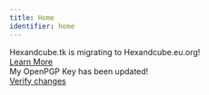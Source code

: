 ```yaml
---
title: Home
identifier: home
---
```


<div class="bg-yellow-400 ring-4 ring-yellow-200 px-5 py-4 rounded-xl mb-4 grid grid-cols-2">
        <div class="flex items-center">
                <i class="fa-solid fa-exclamation-triangle mr-2 text-dark-300"></i>
                <span class="font-bold text-dark-300">Hexandcube.tk is migrating to Hexandcube.eu.org!</span>
        </div>
        <div class="text-right">
                <a href="/migration" class="btn btn-primary text-right">Learn More</a>
        </div>
</div>

<div class="bg-red-400 ring-4 ring-red-200 px-5 py-4 rounded-xl mb-10 grid grid-cols-2">
        <div class="flex items-center">
                <i class="fa-solid fa-exclamation-circle mr-2 text-dark-300"></i>
                <span class="font-bold text-dark-300">My OpenPGP Key has been updated!</span>
        </div>
        <div class="text-right">
                <a href="/pgp" class="btn btn-primary text-right">Verify changes</a>
        </div>
</div>